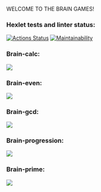 WELCOME TO THE BRAIN GAMES!

### Hexlet tests and linter status:
[![Actions Status](https://github.com/Lithit/python-project-lvl1/workflows/hexlet-check/badge.svg)](https://github.com/Lithit/python-project-lvl1/actions)
[![Maintainability](https://api.codeclimate.com/v1/badges/879e96a1639d96cbceb1/maintainability)](https://codeclimate.com/github/Lithit/python-project-lvl1/maintainability)

### Brain-calc:
<a href="https://asciinema.org/a/3oK4pv4KHaBN8KPVbelqsgveD" target="_blank"><img src="https://asciinema.org/a/3oK4pv4KHaBN8KPVbelqsgveD.svg" /></a>

### Brain-even:
<a href="https://asciinema.org/a/Prwm9GAe4YzDLudm0z2rVy7p5" target="_blank"><img src="https://asciinema.org/a/Prwm9GAe4YzDLudm0z2rVy7p5.svg" /></a>

### Brain-gcd:
<a href="https://asciinema.org/a/wFHbNMRt1FTG3xKG1DEQ2WyDr" target="_blank"><img src="https://asciinema.org/a/wFHbNMRt1FTG3xKG1DEQ2WyDr.svg" /></a>

### Brain-progression:
<a href="https://asciinema.org/a/SZ8uV6CN7hf0xPNUwkJTeiSbM" target="_blank"><img src="https://asciinema.org/a/SZ8uV6CN7hf0xPNUwkJTeiSbM.svg" /></a>

### Brain-prime:
<a href="https://asciinema.org/a/KDDr7Sm58nZS8794eIjxM0cza" target="_blank"><img src="https://asciinema.org/a/KDDr7Sm58nZS8794eIjxM0cza.svg" /></a>
